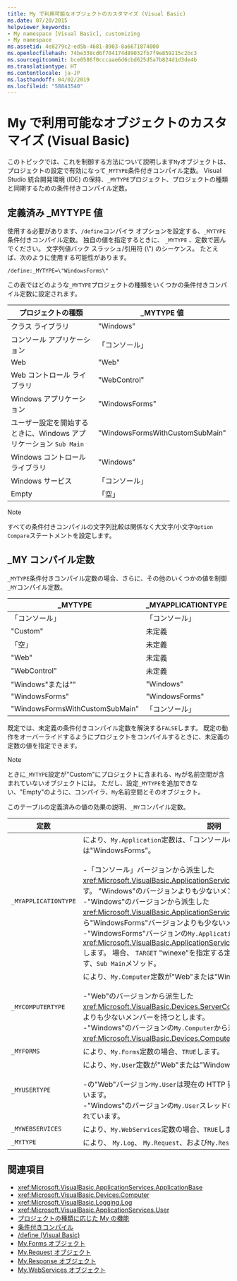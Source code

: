 ```yaml
---
title: My で利用可能なオブジェクトのカスタマイズ (Visual Basic)
ms.date: 07/20/2015
helpviewer_keywords:
- My namespace [Visual Basic], customizing
- My namespace
ms.assetid: 4e8279c2-ed5b-4681-8903-8a6671874000
ms.openlocfilehash: 74be338cd6f704174d89032fb7f9e859215c2bc3
ms.sourcegitcommit: bce0586f0cccaae6d6cbd625d5a7b824d1d3de4b
ms.translationtype: HT
ms.contentlocale: ja-JP
ms.lasthandoff: 04/02/2019
ms.locfileid: "58843540"
---
```

# <a name="customizing-which-objects-are-available-in-my-visual-basic"></a>My で利用可能なオブジェクトのカスタマイズ (Visual Basic)
このトピックでは、これを制御する方法について説明します`My`オブジェクトは、プロジェクトの設定で有効になって`_MYTYPE`条件付きコンパイル定数。 Visual Studio 統合開発環境 (IDE) の保持、`_MYTYPE`プロジェクト、プロジェクトの種類と同期するための条件付きコンパイル定数。  
  
## <a name="predefined-mytype-values"></a>定義済み _MYTYPE 値  
 使用する必要があります、`/define`コンパイラ オプションを設定する、`_MYTYPE`条件付きコンパイル定数。 独自の値を指定するときに、 `_MYTYPE` 、定数で囲んでください。 文字列値バック スラッシュ/引用符 (\\") のシーケンス。 たとえば、次のように使用する可能性があります。  
  
```  
/define:_MYTYPE=\"WindowsForms\"  
```  
  
 この表ではどのような`_MYTYPE`プロジェクトの種類をいくつかの条件付きコンパイル定数に設定されます。  
  
|プロジェクトの種類|_MYTYPE 値|  
|------------------|--------------------|  
|クラス ライブラリ|"Windows"|  
|コンソール アプリケーション|「コンソール」|  
|Web|"Web"|  
|Web コントロール ライブラリ|"WebControl"|  
|Windows アプリケーション|"WindowsForms"|  
|ユーザー設定を開始するときに、Windows アプリケーション `Sub Main`|"WindowsFormsWithCustomSubMain"|  
|Windows コントロール ライブラリ|"Windows"|  
|Windows サービス|「コンソール」|  
|Empty|「空」|  
  
> [!NOTE]
>  すべての条件付きコンパイルの文字列比較は関係なく大文字/小文字`Option Compare`ステートメントを設定します。  
  
## <a name="dependent-my-compilation-constants"></a>_MY コンパイル定数  
 `_MYTYPE`条件付きコンパイル定数の場合、さらに、その他のいくつかの値を制御`_MY`コンパイル定数。  
  
|_MYTYPE|_MYAPPLICATIONTYPE|_MYCOMPUTERTYPE|_MYFORMS|_MYUSERTYPE|_MYWEBSERVICES|  
|--------------|-------------------------|----------------------|---------------|------------------|---------------------|  
|「コンソール」|「コンソール」|"Windows"|未定義|"Windows"|true|  
|"Custom"|未定義|未定義|未定義|未定義|未定義|  
|「空」|未定義|未定義|未定義|未定義|未定義|  
|"Web"|未定義|"Web"|false|"Web"|false|  
|"WebControl"|未定義|"Web"|false|"Web"|true|  
|"Windows"または""|"Windows"|"Windows"|未定義|"Windows"|true|  
|"WindowsForms"|"WindowsForms"|"Windows"|true|"Windows"|true|  
|"WindowsFormsWithCustomSubMain"|「コンソール」|"Windows"|true|"Windows"|true|  
  
 既定では、未定義の条件付きコンパイル定数を解決する`FALSE`します。 既定の動作をオーバーライドするようにプロジェクトをコンパイルするときに、未定義の定数の値を指定できます。  
  
> [!NOTE]
>  ときに`_MYTYPE`設定が"Custom"にプロジェクトに含まれる、`My`が名前空間が含まれていないオブジェクトには。 ただし、設定`_MYTYPE`を追加できない、"Empty"のように、コンパイラ、`My`名前空間とそのオブジェクト。  
  
 このテーブルの定義済みの値の効果の説明、`_MY`コンパイル定数。  
  
|定数|説明|  
|--------------|-------------|  
|`_MYAPPLICATIONTYPE`|により、`My.Application`定数は、「コンソールの」、Windows の場合は、"または"WindowsForms"。<br /><br /> -「コンソール」バージョンから派生した<xref:Microsoft.VisualBasic.ApplicationServices.ConsoleApplicationBase>します。 "Windows"のバージョンよりも少ないメンバーです。<br />-"Windows"のバージョンから派生した<xref:Microsoft.VisualBasic.ApplicationServices.ApplicationBase>それから"WindowsForms"バージョンよりも少ないメンバーを持ちます。<br />-"WindowsForms"バージョンの`My.Application`から派生した<xref:Microsoft.VisualBasic.ApplicationServices.WindowsFormsApplicationBase>します。 場合、 `TARGET` "winexe"を指定する定数を定義し、クラスが含まれています、`Sub Main`メソッド。|  
|`_MYCOMPUTERTYPE`|により、`My.Computer`定数が"Web"または"Windows"の場合。<br /><br /> -"Web"のバージョンから派生した<xref:Microsoft.VisualBasic.Devices.ServerComputer>、"Windows"のバージョンよりも少ないメンバーを持つとします。<br />-"Windows"のバージョンの`My.Computer`から派生した<xref:Microsoft.VisualBasic.Devices.Computer>します。|  
|`_MYFORMS`|により、`My.Forms`定数の場合、`TRUE`します。|  
|`_MYUSERTYPE`|により、`My.User`定数が"Web"または"Windows"の場合。<br /><br /> -の"Web"バージョン`My.User`は現在の HTTP 要求のユーザー id に関連付けられています。<br />-"Windows"のバージョンの`My.User`スレッドの現在のプリンシパルに関連付けられています。|  
|`_MYWEBSERVICES`|により、`My.WebServices`定数の場合、`TRUE`します。|  
|`_MYTYPE`|により、 `My.Log`、 `My.Request`、および`My.Response`定数が"Web"の場合。|  
  
## <a name="see-also"></a>関連項目

- <xref:Microsoft.VisualBasic.ApplicationServices.ApplicationBase>
- <xref:Microsoft.VisualBasic.Devices.Computer>
- <xref:Microsoft.VisualBasic.Logging.Log>
- <xref:Microsoft.VisualBasic.ApplicationServices.User>
- [プロジェクトの種類に応じた My の機能](../../../visual-basic/developing-apps/development-with-my/how-my-depends-on-project-type.md)
- [条件付きコンパイル](../../../visual-basic/programming-guide/program-structure/conditional-compilation.md)
- [/define (Visual Basic)](../../../visual-basic/reference/command-line-compiler/define.md)
- [My.Forms オブジェクト](../../../visual-basic/language-reference/objects/my-forms-object.md)
- [My.Request オブジェクト](../../../visual-basic/language-reference/objects/my-request-object.md)
- [My.Response オブジェクト](../../../visual-basic/language-reference/objects/my-response-object.md)
- [My.WebServices オブジェクト](../../../visual-basic/language-reference/objects/my-webservices-object.md)
